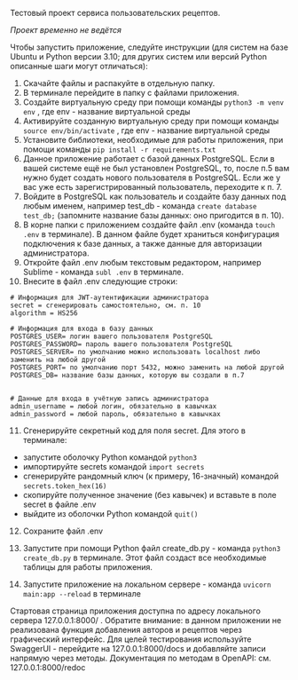 Тестовый проект сервиса пользовательских рецептов.

*Проект временно не ведётся*

Чтобы запустить приложение, следуйте инструкции (для систем на базе Ubuntu и Python версии 3.10; для других систем или версий Python описанные шаги могут отличаться):
1. Скачайте файлы и распакуйте в отдельную папку.
2. В терминале перейдите в папку с файлами приложения.
3. Создайте виртуальную среду при помощи команды `python3 -m venv env` , где env - название виртуальной среды
4. Активируйте созданную виртуальную среду при помощи команды `source env/bin/activate` , где env - название виртуальной среды
5. Установите библиотеки, необходимые для работы приложения, при помощи команды `pip install -r requirements.txt`
6. Данное приложение работает с базой данных PostgreSQL. Если в вашей системе ещё не был установлен PostgreSQL, то, после п.5 вам нужно будет создать нового пользователя в PostgreSQL. Если же у вас уже есть зарегистрированный пользователь, переходите к п. 7.
7. Войдите в PostgreSQL как пользователь и создайте базу данных под любым именем, например test_db - команда `create database test_db;` (запомните название базы данных: оно пригодится в п. 10).
8. В корне папки с приложением создайте файл .env (команда `touch .env` в терминале). В данном файле будет храниться конфигурация подключения к базе данных, а также данные для авторизации администратора.
9. Откройте файл .env любым текстовым редактором, например Sublime - команда `subl .env` в терминале.
10. Внесите в файл .env следующие строки:


```
# Информация для JWT-аутентификации администратора
secret = сгенерировать самостоятельно, см. п. 10
algorithm = HS256

# Информация для входа в базу данных
POSTGRES_USER= логин вашего пользователя PostgreSQL
POSTGRES_PASSWORD= пароль вашего пользователя PostgreSQL
POSTGRES_SERVER= по умолчанию можно использовать localhost либо заменить на любой другой
POSTGRES_PORT= по умолчанию порт 5432, можно заменить на любой другой
POSTGRES_DB= название базы данных, которую вы создали в п.7


# Данные для входа в учётную запись администратора
admin_username = любой логин, обязательно в кавычках
admin_password = любой пароль, обязательно в кавычках
```

11. Сгенерируйте секретный код для поля secret. Для этого в терминале: 
- запустите оболочку Python командой `python3`
- импортируйте secrets командой `import secrets`
- сгенерируйте рандомный ключ (к примеру, 16-значный) командой `secrets.token_hex(16)`
- скопируйте полученное значение (без кавычек) и вставьте в поле secret в файле .env
- выйдите из оболочки Python командой `quit()`

12. Сохраните файл .env

13. Запустите при помощи Python файл create_db.py - команда  `python3 create_db.py` в терминале.
Этот файл создаст все необходимые таблицы для работы приложения.

14.  Запустите приложение на локальном сервере - команда `uvicorn main:app --reload` в терминале

Стартовая страница приложения доступна по адресу локального сервера 127.0.0.1:8000/ .
Обратите внимание: в данном приложении не реализована функция добавления авторов и рецептов через графический интерфейс. Для целей тестирования используйте SwaggerUI - перейдите на 127.0.0.1:8000/docs и добавляйте записи напрямую через методы.
Документация по методам в OpenAPI: см. 127.0.0.1:8000/redoc
